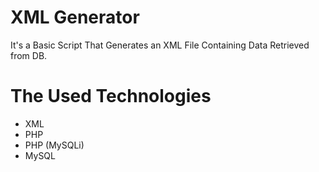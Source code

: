 # XML Generator
It's a Basic Script That Generates an XML File Containing Data Retrieved from DB.

# The Used Technologies
* XML
* PHP
* PHP (MySQLi)
* MySQL
